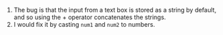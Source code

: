 1. The bug is that the input from a text box is stored as a string by default, and so using the + operator concatenates the strings.
2. I would fix it by casting `num1` and `num2` to numbers.